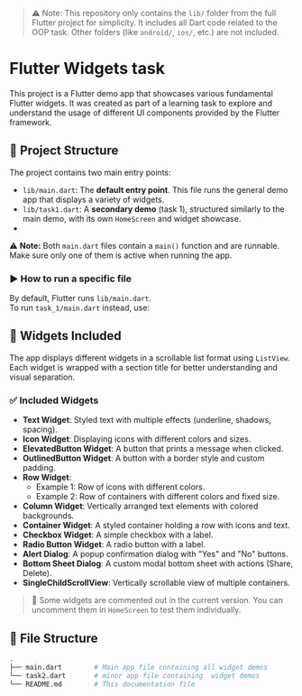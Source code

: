 > ⚠️ Note: This repository only contains the `lib/` folder from the full Flutter project for simplicity. It includes all Dart code related to the OOP task. Other folders (like `android/`, `ios/`, etc.) are not included.
> 
# Flutter Widgets task

This project is a Flutter demo app that showcases various fundamental Flutter widgets. It was created as part of a learning task to explore and understand the usage of different UI components provided by the Flutter framework.

## 📁 Project Structure

The project contains two main entry points:

- `lib/main.dart`: The **default entry point**. This file runs the general demo app that displays a variety of widgets.
- `lib/task1.dart`: A **secondary demo** (task 1), structured similarly to the main demo, with its own `HomeScreen` and widget showcase.
- 
 ⚠️ **Note:** Both `main.dart` files contain a `main()` function and are runnable. Make sure only one of them is active when running the app.

### ▶️ How to run a specific file

By default, Flutter runs `lib/main.dart`.  
To run `task_1/main.dart` instead, use:
## 📱 Widgets Included

The app displays different widgets in a scrollable list format using `ListView`. Each widget is wrapped with a section title for better understanding and visual separation.

### ✅ Included Widgets

- **Text Widget**: Styled text with multiple effects (underline, shadows, spacing).
- **Icon Widget**: Displaying icons with different colors and sizes.
- **ElevatedButton Widget**: A button that prints a message when clicked.
- **OutlinedButton Widget**: A button with a border style and custom padding.
- **Row Widget**: 
  - Example 1: Row of icons with different colors.
  - Example 2: Row of containers with different colors and fixed size.
- **Column Widget**: Vertically arranged text elements with colored backgrounds.
- **Container Widget**: A styled container holding a row with icons and text.
- **Checkbox Widget**: A simple checkbox with a label.
- **Radio Button Widget**: A radio button with a label.
- **Alert Dialog**: A popup confirmation dialog with "Yes" and "No" buttons.
- **Bottom Sheet Dialog**: A custom modal bottom sheet with actions (Share, Delete).
- **SingleChildScrollView**: Vertically scrollable view of multiple containers.

> 🔔 Some widgets are commented out in the current version. You can uncomment them in `HomeScreen` to test them individually.

## 🧱 File Structure

```bash
.
├── main.dart        # Main app file containing all widget demos
└── task2.dart       # minor app file containing  widget demos
└── README.md        # This documentation file
